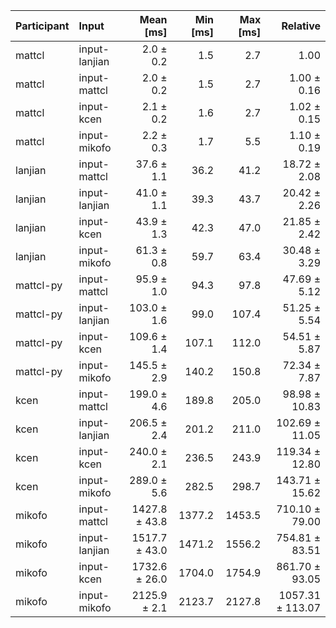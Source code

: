 | Participant | Input | Mean [ms] | Min [ms] | Max [ms] | Relative |
|:---|:---|---:|---:|---:|---:|
| mattcl | input-lanjian | 2.0 ± 0.2 | 1.5 | 2.7 | 1.00 |
| mattcl | input-mattcl | 2.0 ± 0.2 | 1.5 | 2.7 | 1.00 ± 0.16 |
| mattcl | input-kcen | 2.1 ± 0.2 | 1.6 | 2.7 | 1.02 ± 0.15 |
| mattcl | input-mikofo | 2.2 ± 0.3 | 1.7 | 5.5 | 1.10 ± 0.19 |
| lanjian | input-mattcl | 37.6 ± 1.1 | 36.2 | 41.2 | 18.72 ± 2.08 |
| lanjian | input-lanjian | 41.0 ± 1.1 | 39.3 | 43.7 | 20.42 ± 2.26 |
| lanjian | input-kcen | 43.9 ± 1.3 | 42.3 | 47.0 | 21.85 ± 2.42 |
| lanjian | input-mikofo | 61.3 ± 0.8 | 59.7 | 63.4 | 30.48 ± 3.29 |
| mattcl-py | input-mattcl | 95.9 ± 1.0 | 94.3 | 97.8 | 47.69 ± 5.12 |
| mattcl-py | input-lanjian | 103.0 ± 1.6 | 99.0 | 107.4 | 51.25 ± 5.54 |
| mattcl-py | input-kcen | 109.6 ± 1.4 | 107.1 | 112.0 | 54.51 ± 5.87 |
| mattcl-py | input-mikofo | 145.5 ± 2.9 | 140.2 | 150.8 | 72.34 ± 7.87 |
| kcen | input-mattcl | 199.0 ± 4.6 | 189.8 | 205.0 | 98.98 ± 10.83 |
| kcen | input-lanjian | 206.5 ± 2.4 | 201.2 | 211.0 | 102.69 ± 11.05 |
| kcen | input-kcen | 240.0 ± 2.1 | 236.5 | 243.9 | 119.34 ± 12.80 |
| kcen | input-mikofo | 289.0 ± 5.6 | 282.5 | 298.7 | 143.71 ± 15.62 |
| mikofo | input-mattcl | 1427.8 ± 43.8 | 1377.2 | 1453.5 | 710.10 ± 79.00 |
| mikofo | input-lanjian | 1517.7 ± 43.0 | 1471.2 | 1556.2 | 754.81 ± 83.51 |
| mikofo | input-kcen | 1732.6 ± 26.0 | 1704.0 | 1754.9 | 861.70 ± 93.05 |
| mikofo | input-mikofo | 2125.9 ± 2.1 | 2123.7 | 2127.8 | 1057.31 ± 113.07 |
